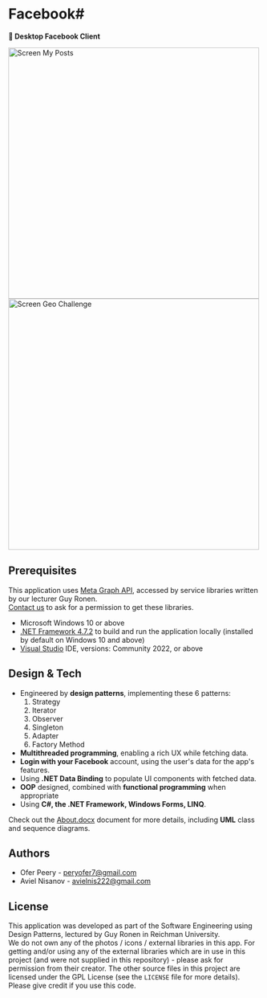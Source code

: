 # Facebook#

**📣 Desktop Facebook Client** 

<img width="500" alt="Screen My Posts" src="https://github.com/OferPeery/FacebookSharp/assets/90853508/deedf8f1-76e5-434c-8e07-0e5973f98543">
<img width="500" alt="Screen Geo Challenge" src="https://github.com/OferPeery/FacebookSharp/assets/90853508/1e9b0aab-3be0-4ef5-8eb4-0705704390a9">


## Prerequisites
This application uses [Meta Graph API](https://developers.facebook.com/docs/graph-api/), accessed by service libraries written by our lecturer Guy Ronen.  
[Contact us](peryofer7@gmail.com) to ask for a permission to get these libraries.

- Microsoft Windows 10 or above
- [.NET Framework 4.7.2](https://dotnet.microsoft.com/en-us/download/dotnet-framework/net472) to build and run the application locally (installed by default on Windows 10 and above)
- [Visual Studio](https://visualstudio.microsoft.com/vs/) IDE, versions: Community 2022, or above

## Design & Tech
- Engineered by **design patterns**, implementing these 6 patterns:
    1. Strategy
    2. Iterator
    3. Observer
    4. Singleton
    5. Adapter
    5. Factory Method
- **Multithreaded programming**, enabling a rich UX while fetching data.
- **Login with your Facebook** account, using the user's data for the app's features.
- Using **.NET Data Binding** to populate UI components with fetched data.
- **OOP** designed, combined with **functional programming** when appropriate
- Using **C#, the .NET Framework, Windows Forms, LINQ**.

Check out the [About.docx](/About.docx) document for more details, including **UML** class and sequence diagrams.

## Authors

- Ofer Peery - peryofer7@gmail.com
- Aviel Nisanov - avielnis222@gmail.com

## License

This application was developed as part of the Software Engineering using Design Patterns, lectured by Guy Ronen in Reichman University.  
We do not own any of the photos / icons / external libraries in this app.
For getting and/or using any of the external libraries which are in use in this project (and were not supplied in this repository) - please ask for permission from their creator.
The other source files in this project are licensed under the GPL License (see the `LICENSE` file for more details).
Please give credit if you use this code.
